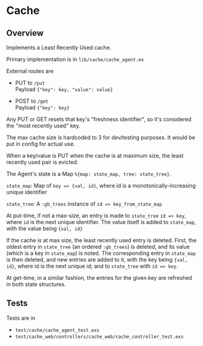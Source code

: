 # Cache

## Overview

Implements a Least Recently Used cache.

Primary implementation is in `lib/cache/cache_agent.ex`

External routes are

* PUT to `/put`  
  Payload `{"key": key, "value": value}`

* POST to `/get`  
Payload `{"key": key}`

Any PUT or GET resets that key's "freshness identifier", so it's considered
the "most recently used" key.

The max cache size is hardcoded to 3 for dev/testing purposes. It would be
put in config for actual use.

When a key/value is PUT when the cache is at maximum size, the 
least recently used pair is evicted.

The Agent's state is a Map `%{map: state_map, tree: state_tree}`.

`state_map`: Map of `key => {val, id}`, where id is a
monotonically-increasing unique identifier

`state_tree`: A `:gb_trees` instance of `id => key_from_state_map`

At put-time, if not a max-size, an entry is made to `state_tree` 
`id => key`, where `id` is the next unique identifier. The value itself is added to `state_map`,
with the value being `{val, id}`

If the cache *is* at max size, the least recently used entry is deleted. 
First, the oldest entry in `state_tree` (an ordered `:gb_trees`) is 
deleted, and its value (which is a key in `state_map`) is noted. 
The corresponding entry in `state_map` is then deleted, and new entries
are added to it, with the key being `{val, id}`, where id is the next
unique id; and to `state_tree` with `id => key`.

At get-time, in a similar fashion, the entries for the given key are 
refreshed in both state structures.

## Tests

Tests are in

* `test/cache/cache_agent_test.exs`
* `test/cache_web/controllers/cache_web/cache_controller_test.exs`

